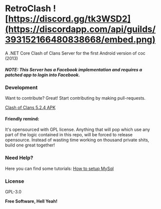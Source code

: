 # RetroClash ![https://discord.gg/tk3WSD2](https://discordapp.com/api/guilds/393152166480838668/embed.png)
A .NET Core Clash of Clans Server for the first Android version of coc (2013)

##### NOTE: This Server has a Facebook implementation and requires a patched app to login into Facebook.

### Development

Want to contribute? Great!
Start contributing by making pull-requests.

[Clash of Clans 5.2.4 APK](https://clash-of-clans.en.uptodown.com/android/download/50586)

#### Friendly remind:

It's opensourced with GPL license. Anything that will pop which use any part of the logic contained in this repo, will be forced to release opensource. Instead of wasting time working on thousand private shits, build one great together!

### Need Help?
Here you can find some tutorials:
[How to setup MySql](https://github.com/RetroClash/RetroClash/wiki/How-to-setup-RetroClash)

### License

GPL-3.0

**Free Software, Hell Yeah!**
